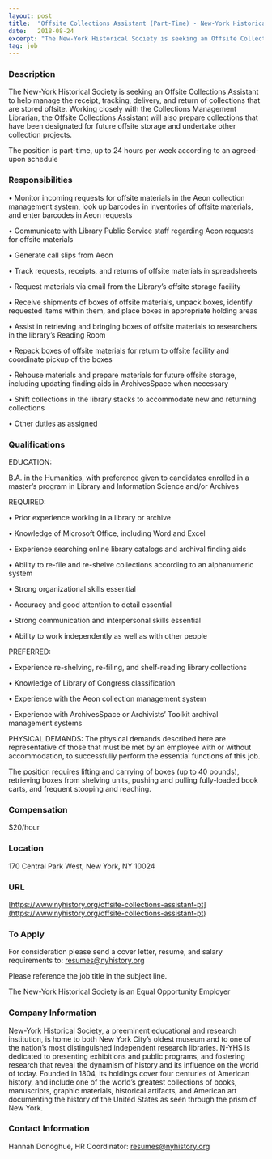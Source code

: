 ```yaml
---
layout: post
title:  "Offsite Collections Assistant (Part-Time) - New-York Historical Society"
date:   2018-08-24
excerpt: "The New-York Historical Society is seeking an Offsite Collections Assistant to help manage the receipt, tracking, delivery, and return of collections that are stored offsite. Working closely with the Collections Management Librarian, the Offsite Collections Assistant will also prepare collections that have been designated for future offsite storage and undertake..."
tag: job
---
```


### Description   

The New-York Historical Society is seeking an Offsite Collections Assistant to help manage the receipt, tracking, delivery, and return of collections that are stored offsite. Working closely with the Collections Management Librarian, the Offsite Collections Assistant will also prepare collections that have been designated for future offsite storage and undertake other collection projects.

The position is part-time, up to 24 hours per week according to an agreed-upon schedule



### Responsibilities   


• 	Monitor incoming requests for offsite materials in the Aeon collection management system, look up barcodes in inventories of offsite materials, and enter barcodes in Aeon requests

• 	Communicate with Library Public Service staff regarding Aeon requests for offsite materials

• 	Generate call slips from Aeon

• 	Track requests, receipts, and returns of offsite materials in spreadsheets

• 	Request materials via email from the Library’s offsite storage facility

• 	Receive shipments of boxes of offsite materials, unpack boxes, identify requested items within them, and place boxes in appropriate holding areas

• 	Assist in retrieving and bringing boxes of offsite materials to researchers in the library’s Reading Room

• 	Repack boxes of offsite materials for return to offsite facility and coordinate pickup of the boxes

• 	Rehouse materials and prepare materials for future offsite storage, including updating finding aids in ArchivesSpace when necessary

• 	Shift collections in the library stacks to accommodate new and returning collections

• 	Other duties as assigned


### Qualifications   

EDUCATION: 

B.A. in the Humanities, with preference given to candidates enrolled in a master’s program in Library and Information Science and/or Archives

REQUIRED: 

• 	Prior experience working in a library or archive

• 	Knowledge of Microsoft Office, including Word and Excel

• 	Experience searching online library catalogs and archival finding aids

• 	Ability to re-file and re-shelve collections according to an alphanumeric system

• 	Strong organizational skills essential

• 	Accuracy and good attention to detail essential

• 	Strong communication and interpersonal skills essential

• 	Ability to work independently as well as with other people

PREFERRED:

• 	Experience re-shelving, re-filing, and shelf-reading library collections

• 	Knowledge of Library of Congress classification

• 	Experience with the Aeon collection management system

• 	Experience with ArchivesSpace or Archivists’ Toolkit archival management systems

PHYSICAL DEMANDS:  The physical demands described here are representative of those that must be met by an employee with or without accommodation, to successfully perform the essential functions of this job.  

The position requires lifting and carrying of boxes (up to 40 pounds), retrieving boxes from shelving units, pushing and pulling fully-loaded book carts, and frequent stooping and reaching.


### Compensation   

$20/hour


### Location   

170 Central Park West, New York, NY 10024


### URL   

[https://www.nyhistory.org/offsite-collections-assistant-pt](https://www.nyhistory.org/offsite-collections-assistant-pt)

### To Apply   

For consideration please send a cover letter, resume, and salary requirements to: resumes@nyhistory.org    

Please reference the job title in the subject line.  

The New-York Historical Society is an Equal Opportunity Employer



### Company Information   

New-York Historical Society, a preeminent educational and research institution, is home to both New York City’s oldest museum and to one of the nation’s most distinguished independent research libraries. N-YHS is dedicated to presenting exhibitions and public programs, and fostering research that reveal the dynamism of history and its influence on the world of today. Founded in 1804, its holdings cover four centuries of American history, and include one of the world’s greatest collections of books, manuscripts, graphic materials, historical artifacts, and American art documenting the history of the United States as seen through the prism of New York.


### Contact Information   

Hannah Donoghue, HR Coordinator: resumes@nyhistory.org

